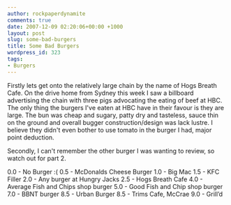 ```yaml
---
author: rockpaperdynamite
comments: true
date: 2007-12-09 02:20:06+00:00 +1000
layout: post
slug: some-bad-burgers
title: Some Bad Burgers
wordpress_id: 323
tags:
- Burgers
---
```


Firstly lets get onto the relatively large chain by the name of Hogs Breath Cafe. On the drive home from Sydney this week I saw a billboard advertising the chain with three pigs advocating the eating of beef at HBC. The only thing the burgers I've eaten at HBC have in their favour is they are large. The bun was cheap and sugary, patty dry and tasteless, sauce thin on the ground and overall bugger construction/design was lack lustre. I believe they didn't even bother to use tomato in the burger I had, major point deduction.

Secondly, I can't remember the other burger I was wanting to review, so watch out for part 2.

0.0 - No Burger :(
0.5 - McDonalds Cheese Burger
1.0 - Big Mac
1.5 - KFC Filler
2.0 - Any burger at Hungry Jacks
2.5 - Hogs Breath Cafe
4.0 - Average Fish and Chips shop burger
5.0 - Good Fish and Chip shop burger
7.0 - BBNT burger
8.5 - Urban Burger
8.5 - Trims  Cafe, McCrae
9.0 - Grill’d
